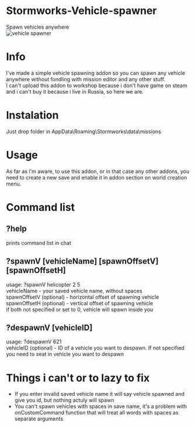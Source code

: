 # Stormworks-Vehicle-spawner
Spawn vehicles anywhere<br>
![vehicle spawner](https://user-images.githubusercontent.com/28710739/192510795-fa2482f2-7ce2-44c0-996b-b9392b12e3ac.png)<br>

# Info
I've made a simple vehicle spawning addon so you can spawn any vehicle anywhere without fondling with mission editor and any other stuff.<br>
I can't upload this addon to workshop because i don't have game on steam and i can't buy it because i live in Russia, so here we are.

# Instalation
Just drop folder in AppData\Roaming\Stormworks\data\missions

# Usage
As far as i'm aware, to use this addon, or in that case any other addons, you need to create a new save and enable it in addon section on world creation menu.

# Command list
## ?help
prints command list in chat</br>
## ?spawnV [vehicleName] [spawnOffsetV] [spawnOffsetH]<br>
usage: ?spawnV helicopter 2 5</br>
vehicleName - your saved vehicle name, without spaces<br>
spawnOffsetV (optional) - horizontal offset of spawning vehicle<br>
spawnOffsetH (optional) - vertical offset of spawning vehicle<br>
if both not specified or set to 0, vehicle will spawn inside you<br>

## ?despawnV [vehicleID]
usage: ?despawnV 621</br>
vehicleID (optional) - ID of a vehicle you want to despawn. If not specified you need to seat in vehicle you want to despawn</br>

# Things i can't or to lazy to fix
* If you enter invalid saved vehicle name it will say vehicle spawned and give you id, but nothing actuly will spawn
* You can't spawn vehicles with spaces in save name, it's a problem with onCustomCommand function that will treat all words with spaces as separate arguments
